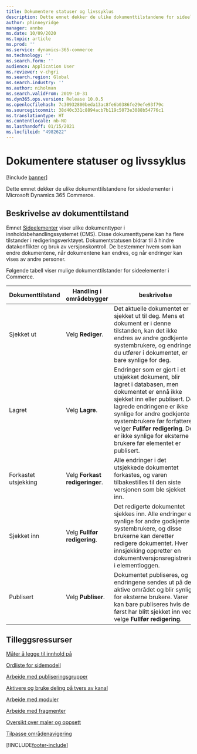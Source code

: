 ```yaml
---
title: Dokumentere statuser og livssyklus
description: Dette emnet dekker de ulike dokumenttilstandene for sideelementer i Microsoft Dynamics 365 Commerce.
author: phinneyridge
manager: annbe
ms.date: 10/09/2020
ms.topic: article
ms.prod: ''
ms.service: dynamics-365-commerce
ms.technology: ''
ms.search.form: ''
audience: Application User
ms.reviewer: v-chgri
ms.search.region: Global
ms.search.industry: ''
ms.author: niholman
ms.search.validFrom: 2019-10-31
ms.dyn365.ops.version: Release 10.0.5
ms.openlocfilehash: 7c30932800beda13ac8fe6b0386fe29efe93f79c
ms.sourcegitcommit: 38d40c331c8894acb7b119c5073e3088b54776c1
ms.translationtype: HT
ms.contentlocale: nb-NO
ms.lasthandoff: 01/15/2021
ms.locfileid: "4982622"
---
```

# <a name="document-states-and-lifecycle"></a>Dokumentere statuser og livssyklus

[!include [banner](includes/banner.md)]

Dette emnet dekker de ulike dokumenttilstandene for sideelementer i Microsoft Dynamics 365 Commerce.

## <a name="document-state-descriptions"></a>Beskrivelse av dokumenttilstand

Emnet [Sideelementer](page-elements-overview.md) viser ulike dokumenttyper i innholdsbehandlingssystemet (CMS). Disse dokumenttypene kan ha flere tilstander i redigeringsverktøyet. Dokumentstatusen bidrar til å hindre datakonflikter og bruk av versjonskontroll. De bestemmer hvem som kan endre dokumentene, når dokumentene kan endres, og når endringer kan vises av andre personer.

Følgende tabell viser mulige dokumenttilstander for sideelementer i Commerce.

| Dokumenttilstand      | Handling i områdebygger        | beskrivelse                                                  |
| ------------------- | -------------------------- | ------------------------------------------------------------ |
| Sjekket ut         | Velg **Rediger**.           | Det aktuelle dokumentet er sjekket ut til deg. Mens et dokument er i denne tilstanden, kan det ikke endres av andre godkjente systembrukere, og endringer du utfører i dokumentet, er bare synlige for deg. |
| Lagret               | Velg **Lagre**.           | Endringer som er gjort i et utsjekket dokument, blir lagret i databasen, men dokumentet er ennå ikke sjekket inn eller publisert. De lagrede endringene er ikke synlige for andre godkjente systembrukere før forfatteren velger **Fullfør redigering**. De er ikke synlige for eksterne brukere før elementet er publisert. |
| Forkastet utsjekking | Velg **Forkast redigeringer**.  | Alle endringer i det utsjekkede dokumentet forkastes, og varen tilbakestilles til den siste versjonen som ble sjekket inn. |
| Sjekket inn          | Velg **Fullfør redigering**. | Det redigerte dokumentet sjekkes inn. Alle endringer er synlige for andre godkjente systembrukere, og disse brukerne kan deretter redigere dokumentet. Hver innsjekking oppretter en dokumentversjonsregistrering i elementloggen. |
| Publisert           | Velg **Publiser**.        | Dokumentet publiseres, og endringene sendes ut på det aktive området og blir synlige for eksterne brukere. Varer kan bare publiseres hvis de først har blitt sjekket inn ved å velge **Fullfør redigering**. |

## <a name="additional-resources"></a>Tilleggsressurser

[Måter å legge til innhold på](add-manage-content.md)

[Ordliste for sidemodell](page-elements-overview.md)

[Arbeide med publiseringsgrupper](publish-groups.md)

[Aktivere og bruke deling på tvers av kanal](cross-channel-sharing.md)

[Arbeide med moduler](work-with-modules.md)

[Arbeide med fragmenter](work-with-fragments.md)

[Oversikt over maler og oppsett](templates-layouts-overview.md)

[Tilpasse områdenavigering](customize-site-navigation.md)


[!INCLUDE[footer-include](../includes/footer-banner.md)]